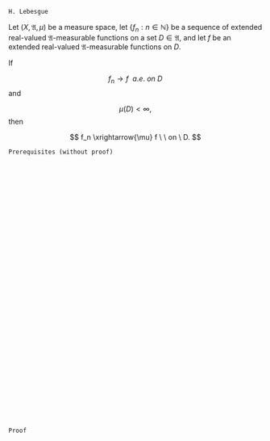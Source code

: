 ```
H. Lebesgue
```
Let $(X, \mathfrak{A}, \mu)$ be a measure space,
let $\{f_n: n \in \mathbb{N}\}$ be a sequence of extended real-valued $\mathfrak{A}$-measurable functions on a set $D\in\mathfrak{A}$, and let $f$ be an extended real-valued $\mathfrak{A}$-measurable functions on $D$.

If 

$$
f_n \rightarrow f \ \ a.e. \ on\ D
$$
and 

$$
\mu(D)<\infty,
$$
 then
 
$$
f_n \xrightarrow{\mu} f \ \ on \ D.
$$


```
Prerequisites (without proof)
```

<br>
<br>
<br>
<br>
<br>
<br>
<br>
<br>
<br>
<br>
<br>
<br>
<br>
<br>
<br>
<br>
<br>
<br>
<br>
<br>
<br>
<br>
<br>
<br>
<br>
<br>
<br>
<br>
<br>
<br>


```
Proof
```
